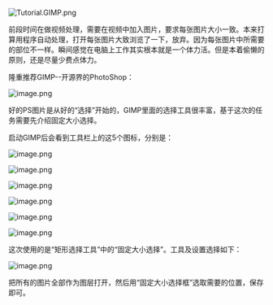 ![Tutorial.GIMP.png](https://res.cloudinary.com/hpiynhbhq/image/upload/v1511486986/feaponrcwwtwu0vmiizt.png)

前段时间在做视频处理，需要在视频中加入图片，要求每张图片大小一致。本来打算用程序自动处理，打开每张图片大致浏览了一下，放弃。因为每张图片中所需要的部位不一样。瞬间感觉在电脑上工作其实根本就是一个体力活。但是本着偷懒的原则，还是尽量少费点体力。

隆重推荐GIMP--开源界的PhotoShop：

![image.png](https://res.cloudinary.com/hpiynhbhq/image/upload/v1511494245/gvrsurkb1g8vj9usedkh.png)

好的PS图片是从好的“选择”开始的，GIMP里面的选择工具很丰富，基于这次的任务需要先介绍固定大小选择。

启动GIMP后会看到工具栏上的这5个图标，分别是：

![image.png](https://res.cloudinary.com/hpiynhbhq/image/upload/v1511492365/xdo4myzu94rh86vxkvgm.png)

![image.png](https://res.cloudinary.com/hpiynhbhq/image/upload/v1511492395/b1dcfj11s1gn0ygdngpj.png)

![image.png](https://res.cloudinary.com/hpiynhbhq/image/upload/v1511492426/mefasqmnofkggryo6eqd.png)

![image.png](https://res.cloudinary.com/hpiynhbhq/image/upload/v1511491422/ofhwydom744oykxtzo7i.png)

![image.png](https://res.cloudinary.com/hpiynhbhq/image/upload/v1511491528/nigmhm8qzkxqk91xfr1h.png)

![image.png](https://res.cloudinary.com/hpiynhbhq/image/upload/v1511491604/u0janugh0tdbga5swwm7.png)

这次使用的是“矩形选择工具”中的“固定大小选择”。工具及设置选择如下：

![image.png](https://res.cloudinary.com/hpiynhbhq/image/upload/v1511492812/b1lfgff1eanpwki9iek5.png)

把所有的图片全部作为图层打开，然后用“固定大小选择框”选取需要的位置，保存即可。
